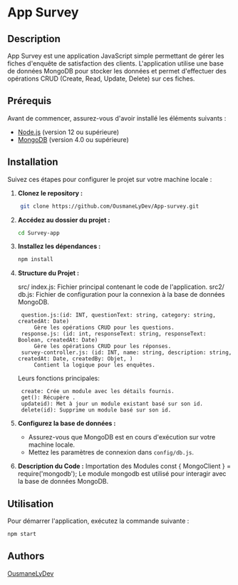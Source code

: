 # App Survey

## Description

App Survey  est une application JavaScript simple permettant de gérer les fiches d'enquête de satisfaction des clients. L'application utilise une base de données MongoDB pour stocker les données et permet d'effectuer des opérations CRUD (Create, Read, Update, Delete) sur ces fiches.

## Prérequis

Avant de commencer, assurez-vous d'avoir installé les éléments suivants :

- [Node.js](https://nodejs.org/) (version 12 ou supérieure)
- [MongoDB](https://www.mongodb.com/try/download/community) (version 4.0 ou supérieure)

## Installation

Suivez ces étapes pour configurer le projet sur votre machine locale :

1. **Clonez le repository :**

```bash
    git clone https://github.com/OusmaneLyDev/App-survey.git
```

2. **Accédez au dossier du projet :**

    ```bash
    cd Survey-app

    ```

3. **Installez les dépendances :**

    ```bash
    npm install
    ```

4. **Structure du Projet :**

    src/
        index.js: Fichier principal contenant le code de l'application.
        src2/
            db.js: Fichier de configuration pour la connexion à la base de données MongoDB.

        question.js:(id: INT, questionText: string, category: string, createdAt: Date)
            Gère les opérations CRUD pour les questions.
        response.js: (id: int, responseText: string, responseText: Boolean, createdAt: Date)
            Gère les opérations CRUD pour les réponses.
        survey-controller.js: (id: INT, name: string, description: string, createdAt: Date, createdBy: Objet, )
            Contient la logique pour les enquêtes.

   Leurs fonctions principales:

        create: Crée un module avec les détails fournis.
        get(): Récupère .
        updateid): Met à jour un module existant basé sur son id.
        delete(id): Supprime un module basé sur son id.      


5. **Configurez la base de données :**

    - Assurez-vous que MongoDB est en cours d'exécution sur votre machine locale.
    - Mettez les paramètres de connexion dans `config/db.js`.

6. **Description du Code :**
    Importation des Modules
    const { MongoClient } = require('mongodb');
        Le module mongodb est utilisé pour interagir avec la base de données MongoDB.


## Utilisation

Pour démarrer l'application, exécutez la commande suivante :

```bash
npm start 
```

## Authors

[OusmaneLyDev](https://github.com/OusmaneLyDev)
